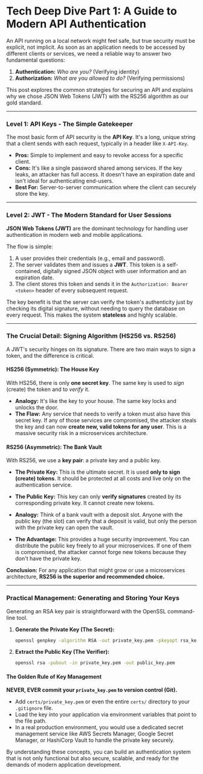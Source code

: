 # Tech Deep Dive Part 1: A Guide to Modern API Authentication

An API running on a local network might feel safe, but true security must be explicit, not implicit. As soon as an application needs to be accessed by different clients or services, we need a reliable way to answer two fundamental questions:

1.  **Authentication:** *Who are you?* (Verifying identity)
2.  **Authorization:** *What are you allowed to do?* (Verifying permissions)

This post explores the common strategies for securing an API and explains why we chose JSON Web Tokens (JWT) with the RS256 algorithm as our gold standard.

---

### Level 1: API Keys - The Simple Gatekeeper

The most basic form of API security is the **API Key**. It's a long, unique string that a client sends with each request, typically in a header like `X-API-Key`.

-   **Pros:** Simple to implement and easy to revoke access for a specific client.
-   **Cons:** It's like a single password shared among services. If the key leaks, an attacker has full access. It doesn't have an expiration date and isn't ideal for authenticating end-users.
-   **Best For:** Server-to-server communication where the client can securely store the key.

---

### Level 2: JWT - The Modern Standard for User Sessions

**JSON Web Tokens (JWT)** are the dominant technology for handling user authentication in modern web and mobile applications.

The flow is simple:
1.  A user provides their credentials (e.g., email and password).
2.  The server validates them and issues a **JWT**. This token is a self-contained, digitally signed JSON object with user information and an expiration date.
3.  The client stores this token and sends it in the `Authorization: Bearer <token>` header of every subsequent request.

The key benefit is that the server can verify the token's authenticity just by checking its digital signature, without needing to query the database on every request. This makes the system **stateless** and highly scalable.

---

### The Crucial Detail: Signing Algorithm (HS256 vs. RS256)

A JWT's security hinges on its signature. There are two main ways to sign a token, and the difference is critical.

#### HS256 (Symmetric): The House Key

With HS256, there is only **one secret key**. The same key is used to *sign* (create) the token and to *verify* it.

-   **Analogy:** It's like the key to your house. The same key locks and unlocks the door.
-   **The Flaw:** Any service that needs to verify a token must also have this secret key. If any of those services are compromised, the attacker steals the key and can now **create new, valid tokens for any user**. This is a massive security risk in a microservices architecture.

#### RS256 (Asymmetric): The Bank Vault

With RS256, we use a **key pair**: a private key and a public key.

-   **The Private Key:** This is the ultimate secret. It is used **only to sign (create) tokens**. It should be protected at all costs and live only on the authentication service.
-   **The Public Key:** This key can only **verify signatures** created by its corresponding private key. It cannot create new tokens.

-   **Analogy:** Think of a bank vault with a deposit slot. Anyone with the public key (the slot) can verify that a deposit is valid, but only the person with the private key can open the vault.
-   **The Advantage:** This provides a huge security improvement. You can distribute the public key freely to all your microservices. If one of them is compromised, the attacker cannot forge new tokens because they don't have the private key.

**Conclusion:** For any application that might grow or use a microservices architecture, **RS256 is the superior and recommended choice.**

---

### Practical Management: Generating and Storing Your Keys

Generating an RSA key pair is straightforward with the OpenSSL command-line tool.

1.  **Generate the Private Key (The Secret):**
    ```bash
    openssl genpkey -algorithm RSA -out private_key.pem -pkeyopt rsa_keygen_bits:2048
    ```

2.  **Extract the Public Key (The Verifier):**
    ```bash
    openssl rsa -pubout -in private_key.pem -out public_key.pem
    ```

#### The Golden Rule of Key Management

**NEVER, EVER commit your `private_key.pem` to version control (Git).**

-   Add `certs/private_key.pem` or even the entire `certs/` directory to your `.gitignore` file.
-   Load the key into your application via environment variables that point to the file path.
-   In a real production environment, you would use a dedicated secret management service like AWS Secrets Manager, Google Secret Manager, or HashiCorp Vault to handle the private key securely.

By understanding these concepts, you can build an authentication system that is not only functional but also secure, scalable, and ready for the demands of modern application development.
